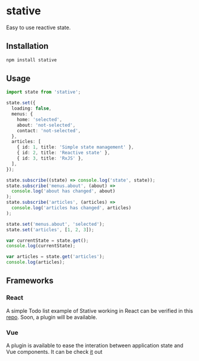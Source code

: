 # stative

Easy to use reactive state.

## Installation

```sh
npm install stative
```

## Usage

```ts
import state from 'stative';

state.set({
  loading: false,
  menus: {
    home: 'selected',
    about: 'not-selected',
    contact: 'not-selected',
  },
  articles: [
    { id: 1, title: 'Simple state management' },
    { id: 2, title: 'Reactive state' },
    { id: 3, title: 'RxJS' },
  ],
});

state.subscribe((state) => console.log('state', state));
state.subscribe('menus.about', (about) =>
  console.log('about has changed', about)
);
state.subscribe('articles', (articles) =>
  console.log('articles has changed', articles)
);

state.set('menus.about', 'selected');
state.set('articles', [1, 2, 3]);

var currentState = state.get();
console.log(currentState);

var articles = state.get('articles');
console.log(articles);
```

## Frameworks

### React

A simple Todo list example of Stative working in React can be verified in this [repo](https://github.com/bsgiovanini/react-stative). Soon, a plugin will be available.

### Vue
A plugin is available to ease the interation between application state and Vue components. It can be check [it](https://github.com/alandecastros/vue-stative) out


